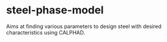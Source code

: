 # steel-phase-model
Aims at finding various parameters to design steel with desired characteristics using CALPHAD.
